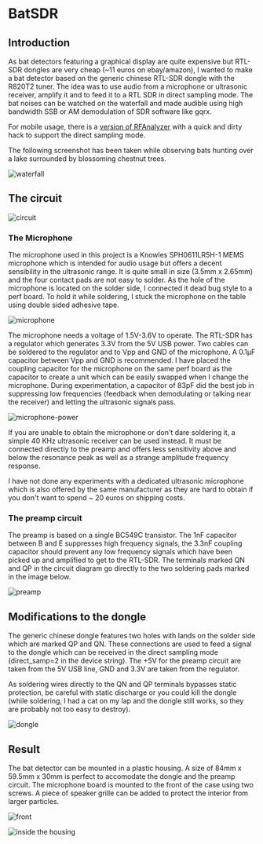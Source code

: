 # BatSDR
## Introduction
As bat detectors featuring a graphical display are quite expensive but RTL-SDR dongles are very cheap (~11 euros on ebay/amazon), I wanted to make a bat detector based on the generic chinese RTL-SDR dongle with the R820T2 tuner.
The idea was to use audio from a microphone or ultrasonic receiver, amplify it and to feed it to a RTL SDR in direct sampling mode. The bat noises can be watched on the waterfall and made audible using high bandwidth SSB or AM demodulation of SDR software like gqrx.

For mobile usage, there is a [version of RFAnalyzer](https://github.com/jbvoelker/RFAnalyzer) with a quick and dirty hack to support the direct sampling mode.

The following screenshot has been taken while observing bats hunting over a lake surrounded by blossoming chestnut trees.

![waterfall](images/waterfall.png)

## The circuit
![circuit](images/circuit.png)

### The Microphone
The microphone used in this project is a Knowles SPH0611LR5H-1 MEMS microphone which is intended for audio usage but offers a decent sensibility in the ultrasonic range.
It is quite small in size (3.5mm x 2.65mm) and the four contact pads are not easy to solder. As the hole of the microphone is located on the solder side, I connected it dead bug style to a perf board. To hold it while soldering, I stuck the microphone on the table using double sided adhesive tape.

![microphone](images/microphone.jpg)

The microphone needs a voltage of 1.5V-3.6V to operate. The RTL-SDR has a regulator which generates 3.3V from the 5V USB power.
Two cables can be soldered to the regulator and to Vpp and GND of the microphone. A 0.1µF capacitor between Vpp and GND is recommended.
I have placed the coupling capacitor for the microphone on the same perf board as the capacitor to create a unit which can be easily swapped when I change the microphone. During experimentation, a capacitor of 83pF did the best job in suppressing low frequencies (feedback when demodulating or talking near the receiver) and letting the ultrasonic signals pass.

![microphone-power](images/mic-power.jpg)

If you are unable to obtain the microphone or don't dare soldering it, a simple 40 KHz ultrasonic receiver can be used instead. It must be connected directly to the preamp and offers less sensitivity above and below the resonance peak as well as a strange amplitude frequency response.

I have not done any experiments with a dedicated ultrasonic microphone which is also offered by the same manufacturer as they are hard to obtain if you don't want to spend ~ 20 euros on shipping costs.

### The preamp circuit
The preamp is based on a single BC549C transistor. The 1nF capacitor between B and E suppresses high frequency signals, the 3.3nF coupling capacitor should prevent any low frequency signals which have been picked up and amplified to get to the RTL-SDR. The terminals marked QN and QP in the circuit diagram go directly to the two soldering pads marked in the image below.

![preamp](images/preamp.jpg)

## Modifications to the dongle
The generic chinese dongle features two holes with lands on the solder side which are marked QP and QN. These connections are used to feed a signal to the dongle which can be received in the direct sampling mode (direct_samp=2 in the device string).
The +5V for the preamp circuit are taken from the 5V USB line, GND and 3.3V are taken from the regulator.

As soldering wires directly to the QN and QP terminals bypasses static protection, be careful with static discharge or you could kill the dongle (while soldering, I had a cat on my lap and the dongle still works, so they are probably not too easy to destroy).

![dongle](images/dongle.jpg)

## Result
The bat detector can be mounted in a plastic housing. A size of 84mm x 59.5mm x 30mm is perfect to accomodate the dongle and the preamp circuit.
The microphone board is mounted to the front of the case using two screws.
A piece of speaker grille can be added to protect the interior from larger particles.

![front](images/front.jpg)

![inside the housing](images/inside.jpg)
